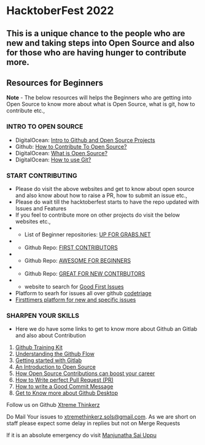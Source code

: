 # HacktoberFest 2022

## This is a unique chance to the people who are new and taking steps into Open Source and also for those who are having hunger to contribute more.

## Resources for Beginners

**Note** - The below resources will helps the Beginners who are getting into Open Source to know more about what is Open Source, what is git, how to contribute etc.,

### INTRO TO OPEN SOURCE
- DigitalOcean: [Intro to Github and Open Source Projects](https://www.digitalocean.com/community/tutorial_series/an-introduction-to-open-source)
- Github: [How to Contribute To Open Source?](https://opensource.guide/how-to-contribute/)
- DigitalOcean: [What is Open Source?](https://www.digitalocean.com/community/tutorials/what-is-open-source)
- DigitalOcean: [How to use Git?](https://www.digitalocean.com/community/cheatsheets/how-to-use-git-a-reference-guide)

### START CONTRIBUTING
- Please do visit the above websites and get to know about open source and also know about how to raise a PR, how to submit an issue etc.,
- Please do wait till the hacktoberfest starts to have the repo updated with Issues and Features
- If you feel to contribute more on other projects do visit the below websites etc.,
- - List of Beginner repositories: [UP FOR GRABS.NET](https://up-for-grabs.net/#/)
- - Github Repo: [FIRST CONTRIBUTORS](https://github.com/firstcontributions/first-contributions)
- - Github Repo: [AWESOME FOR BEGINNERS](https://github.com/mungell/awesome-for-beginners)
- - Github Repo: [GREAT FOR NEW CONTRBUTORS](https://github.com/showcases/great-for-new-contributors)
- - website to search for [Good First Issues](https://goodfirstissues.com/index.html)
- Platform to searh for issues all over github [codetriage](https://www.codetriage.com/)
- [Firsttimers platform for new and specific issues](https://www.firsttimersonly.com/)

### SHARPEN YOUR SKILLS
- Here we do have some links to get to know more about Github an Gitlab and also about Contribution
1. [Github Training Kit](https://github.github.com/training-kit/)
2. [Understanding the Github Flow](https://guides.github.com/introduction/flow/)
3. [Getting started with Gitlab](https://about.gitlab.com/get-started/)
4. [An Introduction to Open Source](https://www.digitalocean.com/community/tutorial_series/an-introduction-to-open-source)
5. [How Open Source Contributions can boost your career](https://opensource.com/article/19/5/how-get-job-doing-open-source)
6. [How to Write perfect Pull Request (PR)](https://github.blog/2015-01-21-how-to-write-the-perfect-pull-request/)
7. [How to write a Good Commit Message](https://dev.to/chrissiemhrk/git-commit-message-5e21)
8. [Get to Know more about Github Desktop](https://desktop.github.com/)






Follow us on Github [Xtreme Thinkerz](https://github.com/Xtreme-Thinkers)

Do Mail Your issues to xtremethinkerz.sols@gmail.com. 
As we are short on staff please expect some delay in replies but not on Merge Requests

If it is an absolute emergency do visit [Manjunatha Sai Uppu](https://manjunani.github.io/manjunathasaiuppu/)

